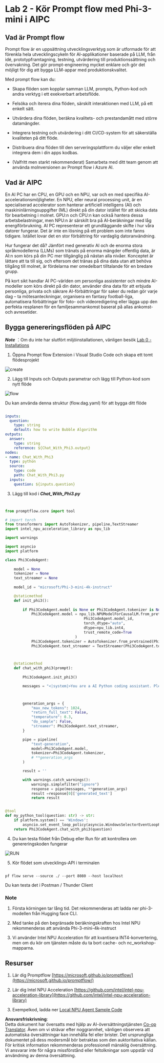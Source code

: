 <!--
CO_OP_TRANSLATOR_METADATA:
{
  "original_hash": "bc29f7fe7fc16bed6932733eac8c81b8",
  "translation_date": "2025-07-17T03:58:47+00:00",
  "source_file": "md/02.Application/02.Code/Phi3/VSCodeExt/HOL/AIPC/02.PromptflowWithNPU.md",
  "language_code": "sv"
}
-->
# **Lab 2 - Kör Prompt flow med Phi-3-mini i AIPC**

## **Vad är Prompt flow**

Prompt flow är en uppsättning utvecklingsverktyg som är utformade för att förenkla hela utvecklingscykeln för AI-applikationer baserade på LLM, från idé, prototypframtagning, testning, utvärdering till produktionssättning och övervakning. Det gör prompt-engineering mycket enklare och gör det möjligt för dig att bygga LLM-appar med produktionskvalitet.

Med prompt flow kan du:

- Skapa flöden som kopplar samman LLM, prompts, Python-kod och andra verktyg i ett exekverbart arbetsflöde.

- Felsöka och iterera dina flöden, särskilt interaktionen med LLM, på ett enkelt sätt.

- Utvärdera dina flöden, beräkna kvalitets- och prestandamått med större datamängder.

- Integrera testning och utvärdering i ditt CI/CD-system för att säkerställa kvaliteten på ditt flöde.

- Distribuera dina flöden till den serveringsplattform du väljer eller enkelt integrera dem i din apps kodbas.

- (Valfritt men starkt rekommenderat) Samarbeta med ditt team genom att använda molnversionen av Prompt flow i Azure AI.

## **Vad är AIPC**

En AI PC har en CPU, en GPU och en NPU, var och en med specifika AI-accelerationsmöjligheter. En NPU, eller neural processing unit, är en specialiserad accelerator som hanterar artificiell intelligens (AI) och maskininlärningsuppgifter (ML) direkt på din dator istället för att skicka data för bearbetning i molnet. GPU:n och CPU:n kan också hantera dessa arbetsbelastningar, men NPU:n är särskilt bra på AI-beräkningar med låg energiförbrukning. AI PC representerar ett grundläggande skifte i hur våra datorer fungerar. Det är inte en lösning på ett problem som inte fanns tidigare. Istället lovar det en stor förbättring för vardaglig datoranvändning.

Hur fungerar det då? Jämfört med generativ AI och de enorma stora språkmodellerna (LLMs) som tränats på enorma mängder offentlig data, är AI:n som körs på din PC mer tillgänglig på nästan alla nivåer. Konceptet är lättare att ta till sig, och eftersom det tränas på dina data utan att behöva tillgång till molnet, är fördelarna mer omedelbart tilltalande för en bredare grupp.

På kort sikt handlar AI PC-världen om personliga assistenter och mindre AI-modeller som körs direkt på din dator, använder dina data för att erbjuda personliga, privata och säkrare AI-förbättringar för saker du redan gör varje dag – ta mötesanteckningar, organisera en fantasy football-liga, automatisera förbättringar för foto- och videoredigering eller lägga upp den perfekta resplanen för en familjesammankomst baserat på allas ankomst- och avresetider.

## **Bygga genereringsflöden på AIPC**

***Note*** ：Om du inte har slutfört miljöinstallationen, vänligen besök [Lab 0 -Installations](./01.Installations.md)

1. Öppna Prompt flow Extension i Visual Studio Code och skapa ett tomt flödesprojekt

![create](../../../../../../../../../translated_images/pf_create.bde888dc83502eba082a058175bbf1eee6791219795393a386b06fd3043ec54d.sv.png)

2. Lägg till Inputs och Outputs parametrar och lägg till Python-kod som nytt flöde

![flow](../../../../../../../../../translated_images/pf_flow.520824c0969f2a94f17e947f86bdc4b4c6c88a2efa394fe3bcfb58c0dbc578a7.sv.png)

Du kan använda denna struktur (flow.dag.yaml) för att bygga ditt flöde

```yaml

inputs:
  question:
    type: string
    default: how to write Bubble Algorithm
outputs:
  answer:
    type: string
    reference: ${Chat_With_Phi3.output}
nodes:
- name: Chat_With_Phi3
  type: python
  source:
    type: code
    path: Chat_With_Phi3.py
  inputs:
    question: ${inputs.question}


```

3. Lägg till kod i ***Chat_With_Phi3.py***

```python


from promptflow.core import tool

# import torch
from transformers import AutoTokenizer, pipeline,TextStreamer
import intel_npu_acceleration_library as npu_lib

import warnings

import asyncio
import platform

class Phi3CodeAgent:
    
    model = None
    tokenizer = None
    text_streamer = None
    
    model_id = "microsoft/Phi-3-mini-4k-instruct"

    @staticmethod
    def init_phi3():
        
        if Phi3CodeAgent.model is None or Phi3CodeAgent.tokenizer is None or Phi3CodeAgent.text_streamer is None:
            Phi3CodeAgent.model = npu_lib.NPUModelForCausalLM.from_pretrained(
                                    Phi3CodeAgent.model_id,
                                    torch_dtype="auto",
                                    dtype=npu_lib.int4,
                                    trust_remote_code=True
                                )
            Phi3CodeAgent.tokenizer = AutoTokenizer.from_pretrained(Phi3CodeAgent.model_id)
            Phi3CodeAgent.text_streamer = TextStreamer(Phi3CodeAgent.tokenizer, skip_prompt=True)

    

    @staticmethod
    def chat_with_phi3(prompt):
        
        Phi3CodeAgent.init_phi3()

        messages = "<|system|>You are a AI Python coding assistant. Please help me to generate code in Python.The answer only genertated Python code, but any comments and instructions do not need to be generated<|end|><|user|>" + prompt +"<|end|><|assistant|>"



        generation_args = {
            "max_new_tokens": 1024,
            "return_full_text": False,
            "temperature": 0.3,
            "do_sample": False,
            "streamer": Phi3CodeAgent.text_streamer,
        }

        pipe = pipeline(
            "text-generation",
            model=Phi3CodeAgent.model,
            tokenizer=Phi3CodeAgent.tokenizer,
            # **generation_args
        )

        result = ''

        with warnings.catch_warnings():
            warnings.simplefilter("ignore")
            response = pipe(messages, **generation_args)
            result =response[0]['generated_text']
            return result


@tool
def my_python_tool(question: str) -> str:
    if platform.system() == 'Windows':
        asyncio.set_event_loop_policy(asyncio.WindowsSelectorEventLoopPolicy())
    return Phi3CodeAgent.chat_with_phi3(question)


```

4. Du kan testa flödet från Debug eller Run för att kontrollera om genereringskoden fungerar

![RUN](../../../../../../../../../translated_images/pf_run.4239e8a0b420a58284edf6ee1471c1697c345670313c8e7beac0edaee15b9a9d.sv.png)

5. Kör flödet som utvecklings-API i terminalen

```

pf flow serve --source ./ --port 8080 --host localhost   

```

Du kan testa det i Postman / Thunder Client

### **Note**

1. Första körningen tar lång tid. Det rekommenderas att ladda ner phi-3-modellen från Hugging face CLI.

2. Med tanke på den begränsade beräkningskraften hos Intel NPU rekommenderas att använda Phi-3-mini-4k-instruct

3. Vi använder Intel NPU Acceleration för att kvantisera INT4-konvertering, men om du kör om tjänsten måste du ta bort cache- och nc_workshop-mapparna.

## **Resurser**

1. Lär dig Promptflow [https://microsoft.github.io/promptflow/](https://microsoft.github.io/promptflow/)

2. Lär dig Intel NPU Acceleration [https://github.com/intel/intel-npu-acceleration-library](https://github.com/intel/intel-npu-acceleration-library)

3. Exempelkod, ladda ner [Local NPU Agent Sample Code](../../../../../../../../../code/07.Lab/01/AIPC)

**Ansvarsfriskrivning**:  
Detta dokument har översatts med hjälp av AI-översättningstjänsten [Co-op Translator](https://github.com/Azure/co-op-translator). Även om vi strävar efter noggrannhet, vänligen observera att automatiska översättningar kan innehålla fel eller brister. Det ursprungliga dokumentet på dess modersmål bör betraktas som den auktoritativa källan. För kritisk information rekommenderas professionell mänsklig översättning. Vi ansvarar inte för några missförstånd eller feltolkningar som uppstår vid användning av denna översättning.